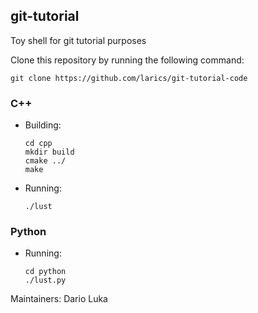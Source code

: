 ## git-tutorial
Toy shell for git tutorial purposes

Clone this repository by running the following command:

    git clone https://github.com/larics/git-tutorial-code

### C++
* Building:

      cd cpp
      mkdir build
      cmake ../
      make

* Running:

      ./lust

### Python

* Running:

      cd python
      ./lust.py

Maintainers:
	Dario
	Luka
